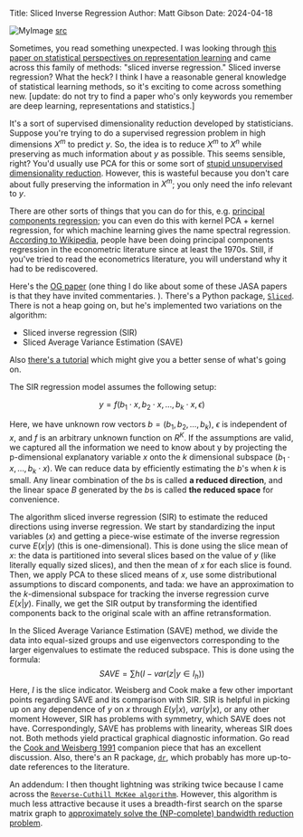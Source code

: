 Title: Sliced Inverse Regression
Author: Matt Gibson
Date: 2024-04-18 

![MyImage]({attach}../images/cake_slice.png)
[src](https://www.flickr.com/photos/rocor/5066636315)

Sometimes, you read something unexpected. I was looking through [this paper on statistical perspectives on representation learning](https://arxiv.org/pdf/1911.11374.pdf) and came across this family of methods: "sliced inverse regression." Sliced inverse regression? What the heck? I think I have a reasonable general knowledge of statistical learning methods, so it's exciting to come across something new. [update: do not try to find a paper who's only keywords  you remember are deep learning, representations and statistics.]

It's a sort of supervised dimensionality reduction developed by statisticians. Suppose you're trying to do a supervised regression problem in high dimensions $X^m$ to predict $y$. So, the idea is to reduce $X^m$ to $X^n$ while preserving as much information about $y$ as possible. This seems sensible, right? You'd usually use PCA for this or some sort of [stupid unsupervised dimensionality reduction](https://scikit-learn.org/stable/modules/random_projection.html). However, this is wasteful because you don't care about fully preserving the information in $X^m$; you only need the info relevant to $y$. 

There are other sorts of things that you can do for this, e.g. [principal components regression](https://en.wikipedia.org/wiki/Principal_component_regression); you can even do this with kernel PCA + kernel regression, for which machine learning gives the name spectral regression. [According to Wikipedia](https://en.wikipedia.org/wiki/Principal_component_regression#Further_reading), people have been doing principal components regression in the econometric literature since at least the 1970s. Still, if you've tried to read the econometrics literature, you will understand why it had to be rediscovered. 

Here's the [OG paper](https://www.tandfonline.com/doi/abs/10.1080/01621459.1991.10475035) (one thing I do like about some of these JASA papers is that they have invited commentaries. ). There's a Python package, [`Sliced`](https://joshloyal.github.io/sliced/notebooks/quickstart.html). There is not a heap going on, but he's implemented two variations on the algorithm:

* Sliced inverse regression (SIR)
* Sliced Average Variance Estimation (SAVE)

Also [there's a tutorial](https://joshloyal.github.io/sliced/auto_examples/plot_athletes.html#sphx-glr-auto-examples-plot-athletes-py) which might give you a better sense of what's going on. 

The SIR regression model assumes the following setup: 

$$
y = f(b_1 \cdot x, b_2 \cdot x, \ldots, b_k\cdot x, \epsilon)
$$

Here, we have unknown row vectors $b = (b_1, b_2, \ldots, b_k)$, $\epsilon$ is independent of $x$, and $f$ is an arbitrary unknown function on $R^K$. If the assumptions are valid, we captured all the information we need to know about y by projecting the p-dimensional explanatory variable $x$ onto the $k$ dimensional subspace $(b_1 \cdot x, \ldots, b_k\cdot x)$. We can reduce data by efficiently estimating the $b$'s when $k$ is small. Any linear combination of the $b$s is called **a reduced direction**, and the linear space $B$ generated by the $b$s is called **the reduced space** for convenience.

The algorithm sliced inverse regression (SIR) to estimate the reduced directions using inverse regression. We start by standardizing the input variables ($x$) and getting a piece-wise estimate of the inverse regression curve $E(x | y)$ (this is one-dimensional). This is done using the slice mean of $x$: the data is partitioned into several slices based on the value of $y$ (like literally equally sized slices), and then the mean of $x$ for each slice is found. Then, we apply PCA  to these sliced means of $x$, use some distributional assumptions to discard components, and tada: we have an approximation to the  $k$-dimensional subspace for tracking the inverse regression curve $E(x | y)$. Finally, we get the SIR output by transforming the identified components back to the original scale with an affine retransformation.

In the Sliced Average Variance Estimation (SAVE) method, we divide the data into equal-sized groups and use eigenvectors corresponding to the larger eigenvalues to estimate the reduced subspace. This is done using the formula:
$$
SAVE = \sum h (I - var(z | y \in I_h))
$$
Here, $I$ is the slice indicator. Weisberg and Cook make a few other important points regarding SAVE and its comparison with SIR. SIR is helpful in picking up on any dependence of $y$ on $x$ through $E(y | x)$, $var(y | x)$, or any other moment However, SIR has problems with symmetry, which SAVE does not have. Correspondingly, SAVE has problems with linearity, whereas SIR does not. Both methods yield practical graphical diagnostic information. Go read the  [Cook and Weisberg 1991](https://www.jstor.org/stable/2290564) companion piece that has an excellent discussion. Also, there's an R package, [`dr`](https://cran.r-project.org/web/packages/dr/), which probably has more up-to-date references to the literature. 

An addendum: I then thought lightning was striking twice because I came across the [`Reverse-Cuthill McKee algorithm`](https://en.wikipedia.org/wiki/Cuthill%E2%80%93McKee_algorithm). However, this algorithm is much less attractive because it uses a breadth-first search on the sparse matrix graph to [approximately solve the (NP-complete) bandwidth reduction problem](http://ciprian-zavoianu.blogspot.com/2009/01/project-bandwidth-reduction.html).
